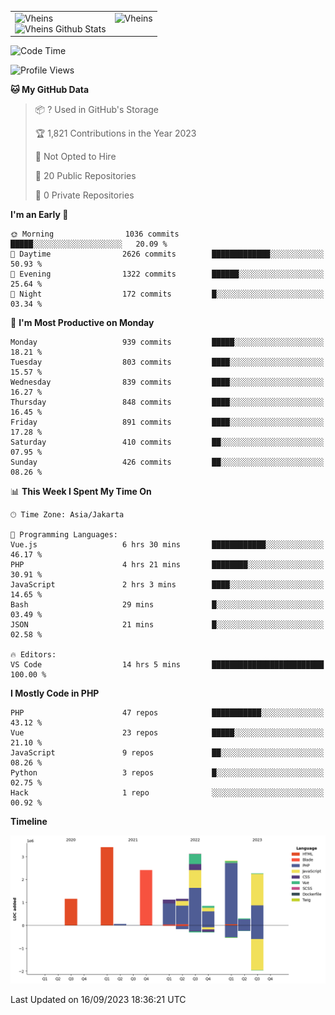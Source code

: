 <table>
  <tr>
    <td valign="top">
      <img src="https://github-readme-streak-stats.herokuapp.com/?user=Vheins&" alt="Vheins" /><br/>
      <img src="https://github-readme-stats.vercel.app/api?username=vheins&count_private=true&show_icons=true" alt="Vheins Github Stats">
    </td>
    <td valign="top">
      <img src="https://github-readme-stats.vercel.app/api/top-langs/?username=Vheins&count_private=true" alt="Vheins" /><br/>
    </td>
  </tr>
</table>

<!--START_SECTION:waka-->
![Code Time](http://img.shields.io/badge/Code%20Time-604%20hrs%2051%20mins-blue)

![Profile Views](http://img.shields.io/badge/Profile%20Views-0-blue)

**🐱 My GitHub Data** 

> 📦 ? Used in GitHub's Storage 
 > 
> 🏆 1,821 Contributions in the Year 2023
 > 
> 🚫 Not Opted to Hire
 > 
> 📜 20 Public Repositories 
 > 
> 🔑 0 Private Repositories 
 > 
**I'm an Early 🐤** 

```text
🌞 Morning                1036 commits        █████░░░░░░░░░░░░░░░░░░░░   20.09 % 
🌆 Daytime                2626 commits        █████████████░░░░░░░░░░░░   50.93 % 
🌃 Evening                1322 commits        ██████░░░░░░░░░░░░░░░░░░░   25.64 % 
🌙 Night                  172 commits         █░░░░░░░░░░░░░░░░░░░░░░░░   03.34 % 
```
📅 **I'm Most Productive on Monday** 

```text
Monday                   939 commits         █████░░░░░░░░░░░░░░░░░░░░   18.21 % 
Tuesday                  803 commits         ████░░░░░░░░░░░░░░░░░░░░░   15.57 % 
Wednesday                839 commits         ████░░░░░░░░░░░░░░░░░░░░░   16.27 % 
Thursday                 848 commits         ████░░░░░░░░░░░░░░░░░░░░░   16.45 % 
Friday                   891 commits         ████░░░░░░░░░░░░░░░░░░░░░   17.28 % 
Saturday                 410 commits         ██░░░░░░░░░░░░░░░░░░░░░░░   07.95 % 
Sunday                   426 commits         ██░░░░░░░░░░░░░░░░░░░░░░░   08.26 % 
```


📊 **This Week I Spent My Time On** 

```text
🕑︎ Time Zone: Asia/Jakarta

💬 Programming Languages: 
Vue.js                   6 hrs 30 mins       ████████████░░░░░░░░░░░░░   46.17 % 
PHP                      4 hrs 21 mins       ████████░░░░░░░░░░░░░░░░░   30.91 % 
JavaScript               2 hrs 3 mins        ████░░░░░░░░░░░░░░░░░░░░░   14.65 % 
Bash                     29 mins             █░░░░░░░░░░░░░░░░░░░░░░░░   03.49 % 
JSON                     21 mins             █░░░░░░░░░░░░░░░░░░░░░░░░   02.58 % 

🔥 Editors: 
VS Code                  14 hrs 5 mins       █████████████████████████   100.00 % 
```

**I Mostly Code in PHP** 

```text
PHP                      47 repos            ███████████░░░░░░░░░░░░░░   43.12 % 
Vue                      23 repos            █████░░░░░░░░░░░░░░░░░░░░   21.10 % 
JavaScript               9 repos             ██░░░░░░░░░░░░░░░░░░░░░░░   08.26 % 
Python                   3 repos             █░░░░░░░░░░░░░░░░░░░░░░░░   02.75 % 
Hack                     1 repo              ░░░░░░░░░░░░░░░░░░░░░░░░░   00.92 % 
```



**Timeline**

![Lines of Code chart](https://raw.githubusercontent.com/vheins/vheins/main/assets/bar_graph.png)


 Last Updated on 16/09/2023 18:36:21 UTC
<!--END_SECTION:waka-->
